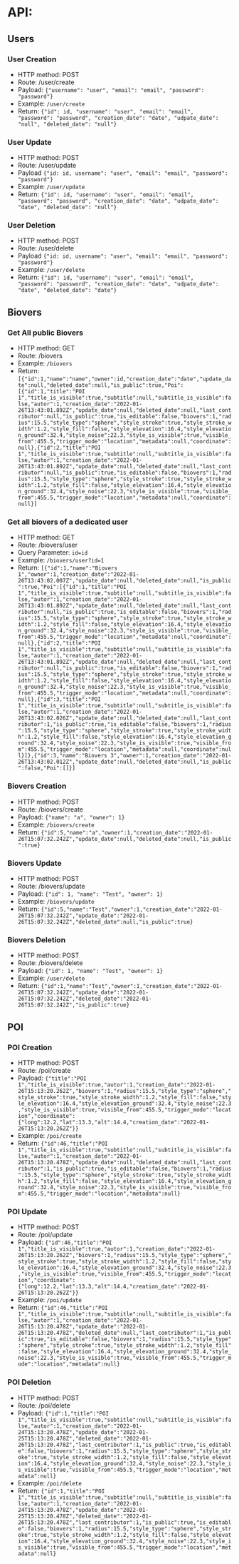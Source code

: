 # API:

## Users

### User Creation

- HTTP method: POST
- Route: /user/create
- Payload: `{"username": "user", "email": "email", "password": "password"}`
- Example: `/user/create`
- Return: `{"id": id, "username": "user", "email": "email", "password": "password", "creation_date": "date", "udpate_date": "null", "deleted_date": "null"}`

### User Update

- HTTP method: POST
- Route: /user/update
- Payload `{"id: id, username": "user", "email": "email", "password": "password"}`
- Example: `/user/update`
- Return: `{"id": id, "username": "user", "email": "email", "password": "password", "creation_date": "date", "udpate_date": "date", "deleted_date": "null"}`

### User Deletion

- HTTP method: POST
- Route: /user/delete
- Payload `{"id: id, username": "user", "email": "email", "password": "password"}`
- Example: `/user/delete`
- Return: `{"id": id, "username": "user", "email": "email", "password": "password", "creation_date": "date", "udpate_date": "date", "deleted_date": "date"}`

## Biovers

### Get All public Biovers

- HTTP method: GET
- Route: /biovers
- Example: `/biovers`
- Return: `[{"id":1,"name":"name","owner":id,"creation_date":"date","update_date":null,"deleted_date":null,"is_public":true,"Poi":[{"id":1,"title":"POI 1","title_is_visible":true,"subtitle":null,"subtitle_is_visible":false,"autor":1,"creation_date":"2022-01-26T13:43:01.892Z","update_date":null,"deleted_date":null,"last_contributor":null,"is_public":true,"is_editable":false,"biovers":1,"radius":15.5,"style_type":"sphere","style_stroke":true,"style_stroke_width":1.2,"style_fill":false,"style_elevation":16.4,"style_elevation_ground":32.4,"style_noise":22.3,"style_is_visible":true,"visible_from":455.5,"trigger_mode":"location","metadata":null,"coordinate":null},{"id":2,"title":"POI 1","title_is_visible":true,"subtitle":null,"subtitle_is_visible":false,"autor":1,"creation_date":"2022-01-26T13:43:01.892Z","update_date":null,"deleted_date":null,"last_contributor":null,"is_public":true,"is_editable":false,"biovers":1,"radius":15.5,"style_type":"sphere","style_stroke":true,"style_stroke_width":1.2,"style_fill":false,"style_elevation":16.4,"style_elevation_ground":32.4,"style_noise":22.3,"style_is_visible":true,"visible_from":455.5,"trigger_mode":"location","metadata":null,"coordinate":null}]`

### Get all biovers of a dedicated user

- HTTP method: GET
- Route: /biovers/user
- Query Parameter: `id=id`
- Example: `/biovers/user?id=1`
- Return: `[{"id":1,"name":"Biovers 1","owner":1,"creation_date":"2022-01-26T13:43:02.007Z","update_date":null,"deleted_date":null,"is_public":true,"Poi":[{"id":1,"title":"POI 1","title_is_visible":true,"subtitle":null,"subtitle_is_visible":false,"autor":1,"creation_date":"2022-01-26T13:43:01.892Z","update_date":null,"deleted_date":null,"last_contributor":null,"is_public":true,"is_editable":false,"biovers":1,"radius":15.5,"style_type":"sphere","style_stroke":true,"style_stroke_width":1.2,"style_fill":false,"style_elevation":16.4,"style_elevation_ground":32.4,"style_noise":22.3,"style_is_visible":true,"visible_from":455.5,"trigger_mode":"location","metadata":null,"coordinate":null},{"id":2,"title":"POI 1","title_is_visible":true,"subtitle":null,"subtitle_is_visible":false,"autor":1,"creation_date":"2022-01-26T13:43:01.892Z","update_date":null,"deleted_date":null,"last_contributor":null,"is_public":true,"is_editable":false,"biovers":1,"radius":15.5,"style_type":"sphere","style_stroke":true,"style_stroke_width":1.2,"style_fill":false,"style_elevation":16.4,"style_elevation_ground":32.4,"style_noise":22.3,"style_is_visible":true,"visible_from":455.5,"trigger_mode":"location","metadata":null,"coordinate":null},{"id":3,"title":"POI 1","title_is_visible":true,"subtitle":null,"subtitle_is_visible":false,"autor":1,"creation_date":"2022-01-26T13:43:02.026Z","update_date":null,"deleted_date":null,"last_contributor":1,"is_public":true,"is_editable":false,"biovers":1,"radius":15.5,"style_type":"sphere","style_stroke":true,"style_stroke_width":1.2,"style_fill":false,"style_elevation":16.4,"style_elevation_ground":32.4,"style_noise":22.3,"style_is_visible":true,"visible_from":455.5,"trigger_mode":"location","metadata":null,"coordinate":null}]},{"id":3,"name":"Biovers 3","owner":1,"creation_date":"2022-01-26T13:43:02.012Z","update_date":null,"deleted_date":null,"is_public":false,"Poi":[]}]`

### Biovers Creation

- HTTP method: POST
- Route: /biovers/create
- Payload: `{"name": "a", "owner": 1}`
- Example: `/biovers/create`
- Return: `{"id":5,"name":"a","owner":1,"creation_date":"2022-01-26T15:07:32.242Z","update_date":null,"deleted_date":null,"is_public":true}`

### Biovers Update

- HTTP method: POST
- Route: /biovers/update
- Payload: `{"id": 1, "name": "Test", "owner": 1}`
- Example: `/biovers/update`
- Return: `{"id":5,"name":"Test","owner":1,"creation_date":"2022-01-26T15:07:32.242Z","update_date":"2022-01-26T15:07:32.242Z","deleted_date":null,"is_public":true}`

### Biovers Deletion

- HTTP method: POST
- Route: /biovers/delete
- Payload: `{"id": 1, "name": "Test", "owner": 1}`
- Example: `/user/delete`
- Return: `{"id":1,"name":"Test","owner":1,"creation_date":"2022-01-26T15:07:32.242Z","update_date":"2022-01-26T15:07:32.242Z","deleted_date":"2022-01-26T15:07:32.242Z","is_public":true}`

## POI

### POI Creation

- HTTP method: POST
- Route: /poi/create
- Payload: `{"title":"POI 1","title_is_visible":true,"autor":1,"creation_date":"2022-01-26T15:13:20.262Z","biovers":1,"radius":15.5,"style_type":"sphere","style_stroke":true,"style_stroke_width":1.2,"style_fill":false,"style_elevation":16.4,"style_elevation_ground":32.4,"style_noise":22.3,"style_is_visible":true,"visible_from":455.5,"trigger_mode":"location","coordinate":{"long":12.2,"lat":13.3,"alt":14.4,"creation_date":"2022-01-26T15:13:20.262Z"}}`
- Example: `/poi/create`
- Return: `{"id":46,"title":"POI 1","title_is_visible":true,"subtitle":null,"subtitle_is_visible":false,"autor":1,"creation_date":"2022-01-26T15:13:20.478Z","update_date":null,"deleted_date":null,"last_contributor":1,"is_public":true,"is_editable":false,"biovers":1,"radius":15.5,"style_type":"sphere","style_stroke":true,"style_stroke_width":1.2,"style_fill":false,"style_elevation":16.4,"style_elevation_ground":32.4,"style_noise":22.3,"style_is_visible":true,"visible_from":455.5,"trigger_mode":"location","metadata":null}`

### POI Update

- HTTP method: POST
- Route: /poi/update
- Payload: `{"id":46,"title":"POI 1","title_is_visible":true,"autor":1,"creation_date":"2022-01-26T15:13:20.262Z","biovers":1,"radius":15.5,"style_type":"sphere","style_stroke":true,"style_stroke_width":1.2,"style_fill":false,"style_elevation":16.4,"style_elevation_ground":32.4,"style_noise":22.3,"style_is_visible":true,"visible_from":455.5,"trigger_mode":"location","coordinate":{"long":12.2,"lat":13.3,"alt":14.4,"creation_date":"2022-01-26T15:13:20.262Z"}}`
- Example: `/poi/update`
- Return: `{"id":46,"title":"POI 1","title_is_visible":true,"subtitle":null,"subtitle_is_visible":false,"autor":1,"creation_date":"2022-01-26T15:13:20.478Z","update_date":"2022-01-26T15:13:20.478Z","deleted_date":null,"last_contributor":1,"is_public":true,"is_editable":false,"biovers":1,"radius":15.5,"style_type":"sphere","style_stroke":true,"style_stroke_width":1.2,"style_fill":false,"style_elevation":16.4,"style_elevation_ground":32.4,"style_noise":22.3,"style_is_visible":true,"visible_from":455.5,"trigger_mode":"location","metadata":null}`

### POI Deletion

- HTTP method: POST
- Route: /poi/delete
- Payload: `{"id":1,"title":"POI 1","title_is_visible":true,"subtitle":null,"subtitle_is_visible":false,"autor":1,"creation_date":"2022-01-24T15:13:20.478Z","update_date":"2022-01-25T15:13:20.478Z","deleted_date":"2022-01-26T15:13:20.478Z","last_contributor":1,"is_public":true,"is_editable":false,"biovers":1,"radius":15.5,"style_type":"sphere","style_stroke":true,"style_stroke_width":1.2,"style_fill":false,"style_elevation":16.4,"style_elevation_ground":32.4,"style_noise":22.3,"style_is_visible":true,"visible_from":455.5,"trigger_mode":"location","metadata":null}`
- Example: `/poi/delete`
- Return: `{"id":1,"title":"POI 1","title_is_visible":true,"subtitle":null,"subtitle_is_visible":false,"autor":1,"creation_date":"2022-01-24T15:13:20.478Z","update_date":"2022-01-25T15:13:20.478Z","deleted_date":"2022-01-26T15:13:20.478Z","last_contributor":1,"is_public":true,"is_editable":false,"biovers":1,"radius":15.5,"style_type":"sphere","style_stroke":true,"style_stroke_width":1.2,"style_fill":false,"style_elevation":16.4,"style_elevation_ground":32.4,"style_noise":22.3,"style_is_visible":true,"visible_from":455.5,"trigger_mode":"location","metadata":null}`